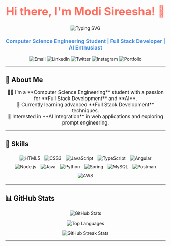 <h1 align="center" style="font-size: 2.5em; color: #FF6F61;">Hi there, I'm Modi Sireesha! 👋</h1>

<p align="center">
  <img src="https://readme-typing-svg.herokuapp.com?color=%23F70B10&size=30&center=true&vCenter=true&width=550&lines=Full+Stack+Developer;AI+Enthusiast;Prompt+Engineer;Open+Source+Contributor" alt="Typing SVG">
</p>

<h3 align="center" style="color: #4A90E2;">Computer Science Engineering Student | Full Stack Developer | AI Enthusiast</h3>

<p align="center">
  <a href="mailto:modisireesha09@gmail.com" style="text-decoration: none;">
    <img src="https://img.shields.io/badge/Email-modisireesha09%40gmail.com-blue?style=for-the-badge&logo=gmail" alt="Email">
  </a>
  <a href="https://www.linkedin.com/in/modi-sireesha-63ba47279/" target="_blank" style="text-decoration: none;">
    <img src="https://img.shields.io/badge/LinkedIn-Modi%20Sireesha-blue?style=for-the-badge&logo=linkedin" alt="LinkedIn">
  </a>
  <a href="https://twitter.com/_sireeshamodi_" target="_blank" style="text-decoration: none;">
    <img src="https://img.shields.io/badge/Twitter-@_sireeshamodi_-1DA1F2?style=for-the-badge&logo=twitter" alt="Twitter">
  </a>
  <a href="https://instagram.com/sireesha_modi" target="_blank" style="text-decoration: none;">
    <img src="https://img.shields.io/badge/Instagram-@sireesha_modi-E4405F?style=for-the-badge&logo=instagram" alt="Instagram">
  </a>
  <a href="https://your-portfolio-link.com" target="_blank" style="text-decoration: none;">
    <img src="https://img.shields.io/badge/Portfolio-Visit%20Here-%23FF4081?style=for-the-badge" alt="Portfolio">
  </a>
</p>

---

## 🌟 About Me

<p align="center" style="max-width: 600px; font-size: 1.1em;">
  👩‍💻 I’m a **Computer Science Engineering** student with a passion for **Full Stack Development** and **AI**.<br>
  🌱 Currently learning advanced **Full Stack Development** techniques.<br>
  🎯 Interested in **AI Integration** in web applications and exploring prompt engineering.
</p>

---

## 🚀 Skills

<p align="center">
  <img src="https://img.shields.io/badge/HTML5-%23E34F26.svg?style=for-the-badge&logo=html5&logoColor=white" alt="HTML5" title="HTML5" style="margin: 5px;"/>
  <img src="https://img.shields.io/badge/CSS3-%231572B6.svg?style=for-the-badge&logo=css3&logoColor=white" alt="CSS3" title="CSS3" style="margin: 5px;"/>
  <img src="https://img.shields.io/badge/JavaScript-%23F7DF1E.svg?style=for-the-badge&logo=javascript&logoColor=black" alt="JavaScript" title="JavaScript" style="margin: 5px;"/>
  <img src="https://img.shields.io/badge/TypeScript-%23007ACC.svg?style=for-the-badge&logo=typescript&logoColor=white" alt="TypeScript" title="TypeScript" style="margin: 5px;"/>
  <img src="https://img.shields.io/badge/Angular-%23DD0031.svg?style=for-the-badge&logo=angular&logoColor=white" alt="Angular" title="Angular" style="margin: 5px;"/>
  <img src="https://img.shields.io/badge/Node.js-%23339933.svg?style=for-the-badge&logo=node.js&logoColor=white" alt="Node.js" title="Node.js" style="margin: 5px;"/>
  <img src="https://img.shields.io/badge/Java-%23007396.svg?style=for-the-badge&logo=java&logoColor=white" alt="Java" title="Java" style="margin: 5px;"/>
  <img src="https://img.shields.io/badge/Python-%233776AB.svg?style=for-the-badge&logo=python&logoColor=white" alt="Python" title="Python" style="margin: 5px;"/>
  <img src="https://img.shields.io/badge/Spring-%236DB33F.svg?style=for-the-badge&logo=spring&logoColor=white" alt="Spring" title="Spring" style="margin: 5px;"/>
  <img src="https://img.shields.io/badge/MySQL-%234479A1.svg?style=for-the-badge&logo=mysql&logoColor=white" alt="MySQL" title="MySQL" style="margin: 5px;"/>
  <img src="https://img.shields.io/badge/Postman-%23FF6C37.svg?style=for-the-badge&logo=postman&logoColor=white" alt="Postman" title="Postman" style="margin: 5px;"/>
  <img src="https://img.shields.io/badge/AWS-%23232F7A.svg?style=for-the-badge&logo=amazonaws&logoColor=white" alt="AWS" title="AWS" style="margin: 5px;"/>
</p>

---

## 📊 GitHub Stats

<p align="center">
  <img src="https://github-readme-stats.vercel.app/api?username=sireesha0904&show_icons=true&theme=radical&locale=en" alt="GitHub Stats" />
</p>

<p align="center">
  <img src="https://github-readme-stats.vercel.app/api/top-langs/?username=sireesha0904&layout=compact&theme=radical" alt="Top Languages" />
</p>

<p align="center">
  <img src="https://github-readme-streak-stats.herokuapp.com/?user=sireesha0904&theme=radical" alt="GitHub Streak Stats" />
</p>

---
